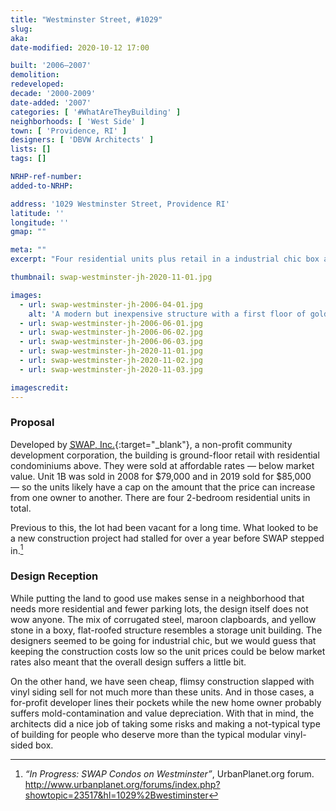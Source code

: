 ```yaml
---
title: "Westminster Street, #1029"
slug: 
aka: 
date-modified: 2020-10-12 17:00

built: '2006–2007'
demolition: 
redeveloped: 
decade: '2000-2009'
date-added: '2007'
categories: [ '#WhatAreTheyBuilding' ]
neighborhoods: [ 'West Side' ]
town: [ 'Providence, RI' ]
designers: [ 'DBVW Architects' ]
lists: []
tags: []

NRHP-ref-number:
added-to-NRHP:

address: '1029 Westminster Street, Providence RI'
latitude: ''
longitude: ''
gmap: ""

meta: ""
excerpt: "Four residential units plus retail in a industrial chic box added density to the West Side in 2007."

thumbnail: swap-westminster-jh-2020-11-01.jpg

images:
  - url: swap-westminster-jh-2006-04-01.jpg
    alt: 'A modern but inexpensive structure with a first floor of golden brick and upper floors sheathed in dark red cement fiberboard. Steel industrial details act as awnings over the main windows with other small industrial details around the entrances.'
  - url: swap-westminster-jh-2006-06-01.jpg
  - url: swap-westminster-jh-2006-06-02.jpg
  - url: swap-westminster-jh-2006-06-03.jpg
  - url: swap-westminster-jh-2020-11-01.jpg
  - url: swap-westminster-jh-2020-11-02.jpg
  - url: swap-westminster-jh-2020-11-03.jpg

imagescredit: 
---
```


### Proposal

Developed by [<abbr title="Stop Wasting Abandoned Property">SWAP, Inc.</abbr>](//swapinc.org){:target="_blank"}, a non-profit community development corporation, the building is ground-floor retail with residential condominiums above. They were sold at affordable rates — below market value. Unit 1B was sold in 2008 for $79,000 and in 2019 sold for $85,000 — so the units likely have a cap on the amount that the price can increase from one owner to another. There are four 2-bedroom residential units in total. 

Previous to this, the lot had been vacant for a long time. What looked to be a new construction project had stalled for over a year before SWAP stepped in.[^1]

[^1]:  _“In Progress: SWAP Condos on Westminster”_, UrbanPlanet.org forum. http://www.urbanplanet.org/forums/index.php?showtopic=23517&hl=1029%2Bwestiminster


### Design Reception

While putting the land to good use makes sense in a neighborhood that needs more residential and fewer parking lots, the design itself does not wow anyone. The mix of corrugated steel, maroon clapboards, and yellow stone in a boxy, flat-roofed structure resembles a storage unit building. The designers seemed to be going for industrial chic, but we would guess that keeping the construction costs low so the unit prices could be below market rates also meant that the overall design suffers a little bit. 

On the other hand, we have seen cheap, flimsy construction slapped with vinyl siding sell for not much more than these units. And in those cases, a for-profit developer lines their pockets while the new home owner probably suffers mold-contamination and value depreciation. With that in mind, the architects did a nice job of taking some risks and making a not-typical type of building for people who deserve more than the typical modular vinyl-sided box.
